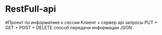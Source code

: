 # RestFull-api
#Проект по информатике к сессии
Клиент + сервер api
запросы PUT + GET + POST + DELETE
способ передачи информации JSON
